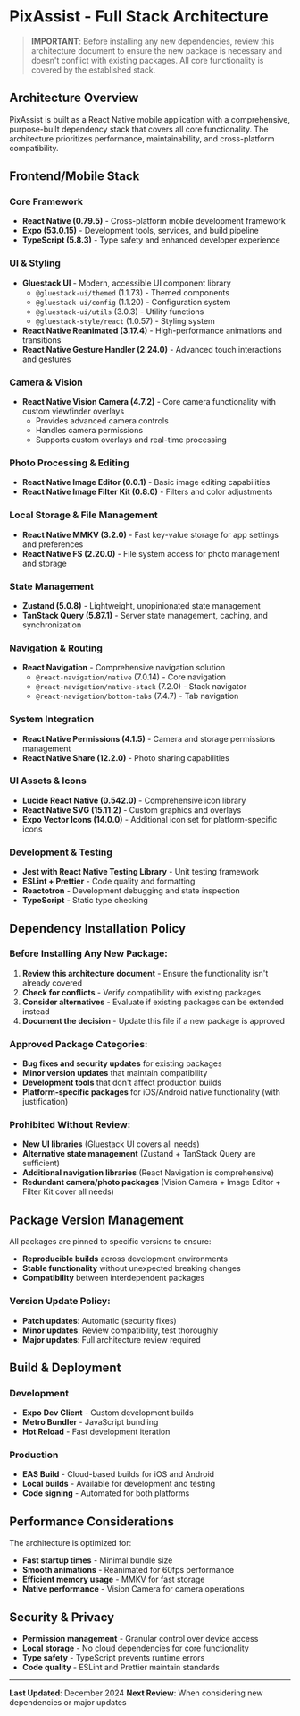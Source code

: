 # PixAssist - Full Stack Architecture

> **IMPORTANT**: Before installing any new dependencies, review this architecture document to ensure the new package is necessary and doesn't conflict with existing packages. All core functionality is covered by the established stack.

## Architecture Overview

PixAssist is built as a React Native mobile application with a comprehensive, purpose-built dependency stack that covers all core functionality. The architecture prioritizes performance, maintainability, and cross-platform compatibility.

## Frontend/Mobile Stack

### Core Framework
- **React Native (0.79.5)** - Cross-platform mobile development framework
- **Expo (53.0.15)** - Development tools, services, and build pipeline
- **TypeScript (5.8.3)** - Type safety and enhanced developer experience

### UI & Styling
- **Gluestack UI** - Modern, accessible UI component library
  - `@gluestack-ui/themed` (1.1.73) - Themed components
  - `@gluestack-ui/config` (1.1.20) - Configuration system
  - `@gluestack-ui/utils` (3.0.3) - Utility functions
  - `@gluestack-style/react` (1.0.57) - Styling system
- **React Native Reanimated (3.17.4)** - High-performance animations and transitions
- **React Native Gesture Handler (2.24.0)** - Advanced touch interactions and gestures

### Camera & Vision
- **React Native Vision Camera (4.7.2)** - Core camera functionality with custom viewfinder overlays
  - Provides advanced camera controls
  - Handles camera permissions
  - Supports custom overlays and real-time processing

### Photo Processing & Editing
- **React Native Image Editor (0.0.1)** - Basic image editing capabilities
- **React Native Image Filter Kit (0.8.0)** - Filters and color adjustments

### Local Storage & File Management
- **React Native MMKV (3.2.0)** - Fast key-value storage for app settings and preferences
- **React Native FS (2.20.0)** - File system access for photo management and storage

### State Management
- **Zustand (5.0.8)** - Lightweight, unopinionated state management
- **TanStack Query (5.87.1)** - Server state management, caching, and synchronization

### Navigation & Routing
- **React Navigation** - Comprehensive navigation solution
  - `@react-navigation/native` (7.0.14) - Core navigation
  - `@react-navigation/native-stack` (7.2.0) - Stack navigator
  - `@react-navigation/bottom-tabs` (7.4.7) - Tab navigation

### System Integration
- **React Native Permissions (4.1.5)** - Camera and storage permissions management
- **React Native Share (12.2.0)** - Photo sharing capabilities

### UI Assets & Icons
- **Lucide React Native (0.542.0)** - Comprehensive icon library
- **React Native SVG (15.11.2)** - Custom graphics and overlays
- **Expo Vector Icons (14.0.0)** - Additional icon set for platform-specific icons

### Development & Testing
- **Jest with React Native Testing Library** - Unit testing framework
- **ESLint + Prettier** - Code quality and formatting
- **Reactotron** - Development debugging and state inspection
- **TypeScript** - Static type checking

## Dependency Installation Policy

### Before Installing Any New Package:

1. **Review this architecture document** - Ensure the functionality isn't already covered
2. **Check for conflicts** - Verify compatibility with existing packages
3. **Consider alternatives** - Evaluate if existing packages can be extended instead
4. **Document the decision** - Update this file if a new package is approved

### Approved Package Categories:

- **Bug fixes and security updates** for existing packages
- **Minor version updates** that maintain compatibility
- **Development tools** that don't affect production builds
- **Platform-specific packages** for iOS/Android native functionality (with justification)

### Prohibited Without Review:

- **New UI libraries** (Gluestack UI covers all needs)
- **Alternative state management** (Zustand + TanStack Query are sufficient)
- **Additional navigation libraries** (React Navigation is comprehensive)
- **Redundant camera/photo packages** (Vision Camera + Image Editor + Filter Kit cover all needs)

## Package Version Management

All packages are pinned to specific versions to ensure:
- **Reproducible builds** across development environments
- **Stable functionality** without unexpected breaking changes
- **Compatibility** between interdependent packages

### Version Update Policy:
- **Patch updates**: Automatic (security fixes)
- **Minor updates**: Review compatibility, test thoroughly
- **Major updates**: Full architecture review required

## Build & Deployment

### Development
- **Expo Dev Client** - Custom development builds
- **Metro Bundler** - JavaScript bundling
- **Hot Reload** - Fast development iteration

### Production
- **EAS Build** - Cloud-based builds for iOS and Android
- **Local builds** - Available for development and testing
- **Code signing** - Automated for both platforms

## Performance Considerations

The architecture is optimized for:
- **Fast startup times** - Minimal bundle size
- **Smooth animations** - Reanimated for 60fps performance
- **Efficient memory usage** - MMKV for fast storage
- **Native performance** - Vision Camera for camera operations

## Security & Privacy

- **Permission management** - Granular control over device access
- **Local storage** - No cloud dependencies for core functionality
- **Type safety** - TypeScript prevents runtime errors
- **Code quality** - ESLint and Prettier maintain standards

---

**Last Updated**: December 2024
**Next Review**: When considering new dependencies or major updates
